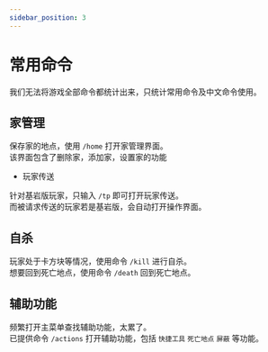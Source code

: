 ```yaml
---
sidebar_position: 3
---
```


# 常用命令

我们无法将游戏全部命令都统计出来，只统计常用命令及中文命令使用。

## 家管理

保存家的地点，使用 `/home` 打开家管理界面。  
该界面包含了删除家，添加家，设置家的功能

* 玩家传送

针对基岩版玩家，只输入 `/tp` 即可打开玩家传送。  
而被请求传送的玩家若是基岩版，会自动打开操作界面。

## 自杀

玩家处于卡方块等情况，使用命令 `/kill` 进行自杀。  
想要回到死亡地点，使用命令 `/death` 回到死亡地点。

## 辅助功能

频繁打开主菜单查找辅助功能，太累了。  
已提供命令 `/actions` 打开辅助功能，包括 `快捷工具` `死亡地点` `屏蔽` 等功能。
